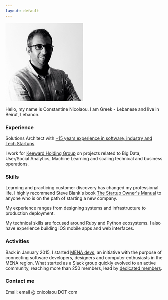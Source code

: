 ```yaml
---
layout: default
---
```


![](/assets/images/cnicolaou_portrait.jpg)

Hello, my name is Constantine Nicolaou. I am Greek - Lebanese and live in Beirut, Lebanon.

### Experience

Solutions Architect with [+15 years experience in software, industry and Tech Startups](http://cnicolaou.github.io/resume/).

I work for [Keeward Holding Group](http://keeward.com/the-teams/) on projects related to Big Data, User/Social Analytics, Machine Learning and scaling technical and business operations.

### Skills

Learning and practicing customer discovery has changed my professional life. I highly recommend Steve Blank's book [The Startup Owner's Manual](https://www.amazon.com/Startup-Owners-Manual-Step-Step/dp/0984999302) to anyone who is on the path of starting a new company.

My experience ranges from designing systems and infrastructure to production deployment.

My technical skills are focused around Ruby and Python ecosystems. I also have experience building iOS mobile apps and web interfaces.

### Activities

Back in January 2015, I started [MENA devs](http://menadevs.com), an initiative with the purpose of connecting software developers, designers and computer enthusiasts in the MENA region.
What started as a Slack group quickly evolved to an active community, reaching more than 250 members, lead by [dedicated members](https://github.com/mena-devs).

### Contact me

Email: email @ cnicolaou DOT com
